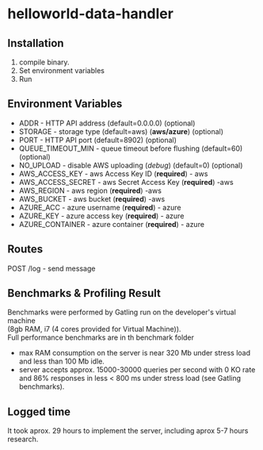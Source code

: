 # helloworld-data-handler
## Installation
1. compile binary.
2. Set environment variables
3. Run

## Environment Variables
- ADDR - HTTP API address (default=0.0.0.0) (optional)
- STORAGE - storage type (default=aws) (**aws/azure**) (optional)
- PORT - HTTP API port (default=8902) (optional)
- QUEUE_TIMEOUT_MIN - queue timeout before flushing (default=60) (optional)
- NO_UPLOAD - disable AWS uploading (_debug_) (default=0) (optional)
- AWS_ACCESS_KEY - aws Access Key ID (**required**) - aws
- AWS_ACCESS_SECRET - aws Secret Access Key (**required**) -aws
- AWS_REGION - aws region (**required**) -aws
- AWS_BUCKET - aws bucket (**required**)  -aws
- AZURE_ACC - azure username (**required**) - azure
- AZURE_KEY - azure access key (**required**) - azure
- AZURE_CONTAINER - azure container (**required**) - azure 

## Routes
POST /log - send message

## Benchmarks & Profiling Result
Benchmarks were performed by Gatling run on the developer's virtual machine \
(8gb RAM, i7 (4 cores provided for Virtual Machine)).\
Full performance benchmarks are in th benchmark folder

- max RAM consumption on the server is near 320 Mb under stress load and less than 100 Mb idle.
- server accepts approx. 15000-30000 queries per second with 0 KO rate and 86% responses in less < 800 ms under stress load (see Gatling benchmarks).

## Logged time
It took aprox. 29 hours to implement the server, including aprox 5-7 hours research.
